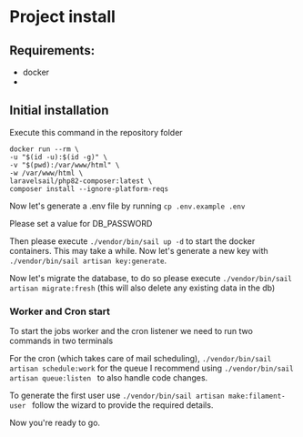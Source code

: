 # Project install

## Requirements:
- docker
-
## Initial installation
Execute this command in the repository folder


    docker run --rm \
    -u "$(id -u):$(id -g)" \
    -v "$(pwd):/var/www/html" \
    -w /var/www/html \
    laravelsail/php82-composer:latest \
    composer install --ignore-platform-reqs
Now let's generate a .env file  by running `cp .env.example .env`

Please set a value for DB_PASSWORD

Then please execute    `./vendor/bin/sail up -d`  to start the docker containers. This may take a while.
Now let's generate a new key with `./vendor/bin/sail artisan key:generate`.

Now let's migrate the database, to do so please execute `./vendor/bin/sail artisan migrate:fresh`  (this will also delete any existing data in the db)

### Worker and Cron start
To start the jobs worker and the cron listener we need to run two commands in two terminals

For the cron (which takes care of mail scheduling),     `./vendor/bin/sail artisan schedule:work`
for the queue I recommend  using      `./vendor/bin/sail artisan queue:listen ` to also handle code changes.

To generate the first user use  `./vendor/bin/sail artisan make:filament-user `  follow the wizard to provide the required details.

Now you're ready to go.
